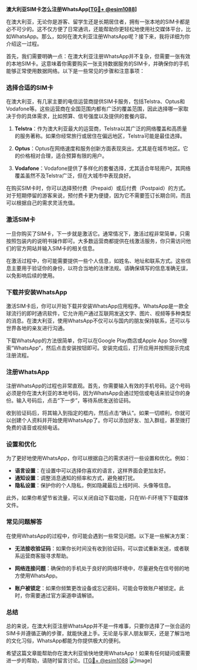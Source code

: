 **澳大利亚SIM卡怎么注册WhatsApp[[TG💪+ @esim1088](https://t.me/s/esim1088)]**

在澳大利亚，无论你是游客、留学生还是长期居住者，拥有一张本地的SIM卡都是必不可少的。这不仅方便了日常通讯，还能帮助你更轻松地使用社交媒体平台，比如WhatsApp。那么，如何在澳大利亚注册WhatsApp呢？接下来，我将详细为你介绍这一过程。

首先，我们需要明确一点：在澳大利亚注册WhatsApp并不复杂，但需要一张有效的本地SIM卡。这意味着你需要购买一张支持数据服务的SIM卡，并确保你的手机能够正常使用数据网络。以下是一些常见的步骤和注意事项：

### **选择合适的SIM卡**
在澳大利亚，有几家主要的电信运营商提供SIM卡服务，包括Telstra、Optus和Vodafone等。这些运营商在全国范围内都有广泛的覆盖范围，因此选择哪一家取决于你的具体需求，比如预算、信号强度以及提供的套餐内容。

1. **Telstra**：作为澳大利亚最大的运营商，Telstra以其广泛的网络覆盖和高质量的服务著称。如果你经常旅行或居住在偏远地区，Telstra可能是最佳选择。
   
2. **Optus**：Optus在网络速度和服务创新方面表现突出，尤其是在城市地区。它的价格相对合理，适合预算有限的用户。

3. **Vodafone**：Vodafone提供了多样化的套餐选择，尤其适合年轻用户。其网络覆盖虽然不及Telstra广泛，但在大城市中表现良好。

在购买SIM卡时，你可以选择预付费（Prepaid）或后付费（Postpaid）的方式。对于短期停留的游客来说，预付费卡更为便捷，因为它不需要签订长期合同，而且可以根据自己的需求灵活充值。

### **激活SIM卡**
一旦你购买了SIM卡，下一步就是激活它。通常情况下，激活过程非常简单，只需按照包装内的说明书操作即可。大多数运营商都提供在线激活服务，你只需访问他们的官方网站并输入SIM卡的相关信息。

在激活过程中，你可能需要提供一些个人信息，如姓名、地址和联系方式。这些信息主要用于验证你的身份，以符合当地的法律法规。请确保填写的信息准确无误，以免影响后续的使用。

### **下载并安装WhatsApp**
激活SIM卡后，你可以开始下载并安装WhatsApp应用程序。WhatsApp是一款全球流行的即时通讯软件，它允许用户通过互联网发送文字、图片、视频等多种类型的消息。在澳大利亚，使用WhatsApp不仅可以与国内的朋友保持联系，还可以与世界各地的亲友进行沟通。

下载WhatsApp的方法很简单，你可以在Google Play商店或Apple App Store搜索“WhatsApp”，然后点击安装按钮即可。安装完成后，打开应用并按照提示完成注册流程。

### **注册WhatsApp**
注册WhatsApp的过程也非常直观。首先，你需要输入有效的手机号码。这个号码必须是你在澳大利亚的本地号码，因为WhatsApp会通过短信或电话来验证你的身份。输入号码后，点击“下一步”，等待系统发送验证码。

收到验证码后，将其输入到指定的框内，然后点击“确认”。如果一切顺利，你就可以创建个人资料并开始使用WhatsApp了。你可以添加好友、加入群组，甚至拨打免费的语音或视频电话。

### **设置和优化**
为了更好地使用WhatsApp，你可以根据自己的需求进行一些设置和优化。例如：

- **语言设置**：在设置中可以选择你喜欢的语言，这样界面会更加友好。
- **通知设置**：调整消息通知的频率和方式，避免被打扰。
- **隐私设置**：保护你的个人隐私，例如隐藏最后上线时间、头像等信息。

此外，如果你希望节省流量，可以关闭自动下载功能，只在Wi-Fi环境下下载媒体文件。

### **常见问题解答**
在使用WhatsApp的过程中，你可能会遇到一些常见问题。以下是一些解决方案：

- **无法接收验证码**：如果你长时间没有收到验证码，可以尝试重新发送，或者联系运营商客服寻求帮助。
  
- **网络连接问题**：确保你的手机处于良好的网络环境中，尽量避免在信号弱的地方使用WhatsApp。

- **账户被锁定**：如果你频繁更改设备或忘记密码，可能会导致账户被锁定。此时，你需要通过官方渠道申请解锁。

### **总结**
总的来说，在澳大利亚注册WhatsApp并不是一件难事，只要你选择了一张合适的SIM卡并遵循正确的步骤，就能快速上手。无论是与家人朋友聊天，还是了解当地的文化习俗，WhatsApp都能为你提供极大的便利。

希望这篇文章能帮助你在澳大利亚愉快地使用WhatsApp！如果有任何疑问或需要进一步的帮助，请随时留言讨论。[[TG💪+ @esim1088](https://t.me/s/esim1088) ![Image](https://i.postimg.cc/4NQfJmqS/Snipaste-2025-05-13-00-14-12.png)]